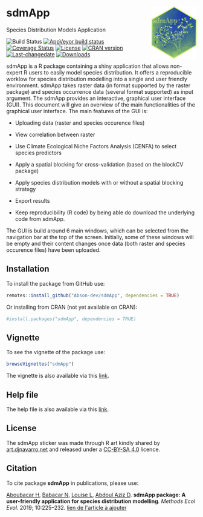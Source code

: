 # sdmApp <img src="/doc/Logo_sdmApp.png" align="right" width="120" />
 Species Distribution Models Application

<!--[![Build Status](https://travis-ci.org/rvalavi/blockCV.svg?branch=master)](https://travis-ci.org/rvalavi/blockCV)-->
![Build Status](https://travis-ci.com/Abson-dev/sdmApp.svg?branch=master)
[![AppVeyor build status](https://ci.appveyor.com/api/projects/status/github/Abson-dev/sdmApp?branch=master&svg=true)](https://github.com/Abson-dev/sdmApp/commits/master/sdmApp_github.md)
[![Coverage Status](https://coveralls.io/repos/github/Abson-dev/sdmApp/badge.svg?branch=master)](https://coveralls.io/github/Abson-dev/sdmApp?branch=master)
[![License](https://img.shields.io/badge/license-GPL%20%28%3E=%203%29-lightgrey.svg?style=flat)](http://www.gnu.org/licenses/gpl-3.0.html)
[![CRAN version](https://www.r-pkg.org/badges/version/sdmApp)](https://CRAN.R-project.org/package=sdmApp)
[![Last-changedate](https://img.shields.io/github/last-commit/Abson-dev/sdmApp.svg)](https://github.com/Abson-dev/sdmApp/commits/master)
[![Downloads](http://cranlogs.r-pkg.org/badges/sdmApp)](https://CRAN.R-project.org/package=sdmApp)
<!--[![CRAN\_Download\_Badge](http://cranlogs.r-pkg.org/badges/sdmApp)](https://CRAN.R-project.org/package=sdmApp)-->
<!--[![codecov](https://codecov.io/gh/rvalavi/blockCV/branch/master/graph/badge.svg)](https://codecov.io/gh/rvalavi/blockCV)
[![CRAN version](https://www.r-pkg.org/badges/version/blockCV)](https://CRAN.R-project.org/package=blockCV)
[![total](http://cranlogs.r-pkg.org/badges/grand-total/blockCV)](https://www.rpackages.io/package/blockCV) -->
<!--[![DOI](https://zenodo.org/badge/116337503.svg)](https://zenodo.org/badge/latestdoi/116337503) -->


sdmApp is a R package containing a shiny application that allows non-expert R users to easily model species distribution. It offers a reproducible worklow for species distribution modelling into a single and user friendly environment. sdmApp takes raster data (in format supported by the raster package) and species occurrence data (several format supported) as input argument. The sdmApp provides an interactive, graphical user interface (GUI). This document will give an overview of the main functionalities of the graphical user interface. The main features of the GUI is:

* Uploading data (raster and species occurence files)
* View correlation between raster
* Use Climate Ecological Niche Factors Analysis (CENFA) to select species predictors
* Apply a spatial blocking for cross-validation (based on the blockCV package)
* Apply species distribution models with or without a spatial blocking strategy 

* Export results
* Keep reproducibility (R code) by being able do download the underlying code from sdmApp.

 The GUI is build around 6 main windows, which can be selected from the navigation bar at the top of the screen. Initially, some of these windows will be empty and their content changes once data (both raster and species occurence files) have been uploaded.
 
 
 ## Installation
To install the package from GitHub use:

```r
remotes::install_github("Abson-dev/sdmApp", dependencies = TRUE)
```
Or installing from CRAN (not yet available on CRAN):

```r
#install.packages("sdmApp", dependencies = TRUE)
```

## Vignette
To see the vignette of the package use:

```r
browseVignettes("sdmApp")
```
The vignette is also available via this [link](https://github.com/Abson-dev/sdmApp/blob/master/sdmApp_github.md).


## Help file

The help file is also available via this [link](https://github.com/Abson-dev/sdmApp/blob/master/doc/sdm.html).

## License

The sdmApp sticker was made through R art kindly shared by [art.djnavarro.net](art.djnavarro.net) and released under a [CC-BY-SA 4.0](https://www.donneesquebec.ca/fr/licence/) licence.

## Citation
To cite package **sdmApp** in publications, please use:

[Aboubacar H](https://orcid.org/0000-0001-9756-7270), [Babacar N](https://orcid.org/0000-0001-9848-7459), [Louise L](https://orcid.org/0000-0002-7631-2399), [Abdoul Aziz D](https://orcid.org/0000-0002-2918-6211). **sdmApp package: A user-friendly application for species distribution modelling**. *Methods Ecol Evol*. 2019; 10:225–232. [lien de l'article à ajouter](https://doi.org/10.1111/2041-210X.13107)

